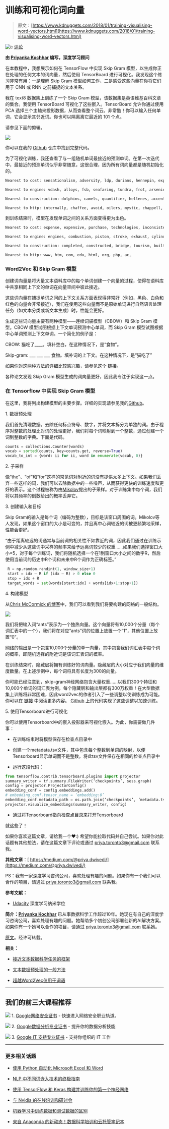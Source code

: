 # 训练和可视化词向量

> 原文：[https://www.kdnuggets.com/2018/01/training-visualising-word-vectors.html](https://www.kdnuggets.com/2018/01/training-visualising-word-vectors.html)

![c](../Images/3d9c022da2d331bb56691a9617b91b90.png) [评论](#comments)

**由 [Priyanka Kochhar](https://github.com/priya-dwivedi) 编写，深度学习顾问**

在本教程中，我想展示如何在 TensorFlow 中实现 Skip Gram 模型，以生成你正在处理的任何文本的词向量，然后使用 TensorBoard 进行可视化。我发现这个练习非常有用：一是理解 Skip Gram 模型如何工作，二是感受这些向量在你将它们用于 CNN 或 RNN 之前捕捉的文本关系。

我在 text8 数据集上训练了一个 Skip Gram 模型，该数据集是英语维基百科文章的集合。我使用 TensorBoard 可视化了这些嵌入。TensorBoard 允许你通过使用 PCA 选择三个主轴来投影数据，从而查看整个词云。非常酷！你可以输入任何单词，它会显示其邻近词。你也可以隔离离它最近的 101 个点。

请参见下面的剪辑。

![](../Images/95e7808cb6d9ccfb709d13388288fc97.png)

你可以在我的 [Github](https://github.com/priya-dwivedi/Deep-Learning/blob/master/word2vec_skipgram/Skip-Grams-Solution.ipynb) 仓库中找到完整代码。

为了可视化训练，我还查看了与一组随机单词最接近的预测单词。在第一次迭代中，最接近的预测单词似乎非常随意，这很合理，因为所有词向量都是随机初始化的。

```py
Nearest to cost: sensationalism, adversity, ldp, durians, hennepin, expound, skylark, wolfowitz,

Nearest to engine: vdash, alloys, fsb, seafaring, tundra, frot, arsenic, invalidate,

Nearest to construction: dolphins, camels, quantifier, hellenes, accents, contemporary, colm, cyprian,

Nearest to http: internally, chaffee, avoid, oilers, mystic, chappell, vascones, cruciger,
```

到训练结束时，模型在发现单词之间的关系方面变得更为出色。

```py
Nearest to cost: expense, expensive, purchase, technologies, inconsistent, part, dollars, commercial,

Nearest to engine: engines, combustion, piston, stroke, exhaust, cylinder, jet, thrust,

Nearest to construction: completed, constructed, bridge, tourism, built, materials, building, designed,

Nearest to http: www, htm, com, edu, html, org, php, ac,
```

### Word2Vec 和 Skip Gram 模型

创建词向量是将大量文本语料库中的每个单词创建一个向量的过程，使得在语料库中共享相同上下文的单词在向量空间中彼此接近。

这些词向量在捕捉单词之间的上下文关系方面表现得非常好（例如，黑色、白色和红色的向量会非常接近），我们在使用这些向量而不是原始单词进行自然语言处理任务（如文本分类或新文本生成）时，性能会更好。

生成这些词向量主要有两种模型——连续词袋模型（CBOW）和 Skip Gram 模型。CBOW 模型试图根据上下文单词预测中心单词，而 Skip Gram 模型试图根据中心单词预测上下文单词。一个简化的例子是：

CBOW: 猫吃了____。填补空白，在这种情况下，是“食物”。

Skip-gram: ___ ___ ___ 食物。填补词的上下文。在这种情况下，是“猫吃了”

如果你对这两种方法的详细比较感兴趣，请参见这个 [链接](https://iksinc.wordpress.com/tag/continuous-bag-of-words-cbow/)。

各种论文发现 Skip Gram 模型生成的词向量更好，因此我专注于实现这一点。

### 在 Tensorflow 中实现 Skip Gram 模型

在这里，我将列出构建模型的主要步骤。详细的实现请参见我的[Github](https://github.com/priya-dwivedi/Deep-Learning/blob/master/word2vec_skipgram/Skip-Grams-Solution.ipynb)。

1\. 数据预处理

我们首先清理数据。去除任何标点符号、数字，并将文本拆分为单独的词。由于程序对整数的处理比对词的处理更好，我们将每个词映射到一个整数，通过创建一个词到整数的字典。下面是代码。

```py
counts = collections.Counter(words)
vocab = sorted(counts, key=counts.get, reverse=True)
vocab_to_int = {word: ii for ii, word in enumerate(vocab, 0)}
```

2\. 子采样

像“the”、“of”和“for”这样的常见词对附近的词没有提供太多上下文。如果我们丢弃一些这样的词，我们可以去除数据中的一些噪声，从而获得更快的训练速度和更好的表示。这个过程被称为由[Mikolov](https://arxiv.org/pdf/1301.3781.pdf)提出的子采样。对于训练集中每个词，我们将以其频率的倒数给出的概率丢弃它。

3\. 创建输入和目标

Skip Gram的输入是每个词（编码为整数），目标是该窗口周围的词。Mikolov等人发现，如果这个窗口的大小是可变的，并且离中心词较近的词被更频繁地采样，性能会更好。

“由于距离较远的词通常与当前词的相关性不如靠近的词，因此我们通过在训练示例中减少从这些词中采样的频率来给予远离词较少的权重……如果我们选择窗口大小=5，对于每个训练词，我们将随机选择一个在1到窗口大小之间的数字R，然后使用当前词的历史中R个词和未来中R个词作为正确标签。”

```py
 R = np.random.randint(1, window_size+1)
 start = idx — R if (idx — R) > 0 else 0
 stop = idx + R
 target_words = set(words[start:idx] + words[idx+1:stop+1])
```

4\. 构建模型

从[Chris McCormick 的博客](http://mccormickml.com/2016/04/19/word2vec-tutorial-the-skip-gram-model/)中，我们可以看到我们将要构建的网络的一般结构。

![](../Images/968c128d8ca16ad61a212372dd92165f.png)

我们将把输入词“ants”表示为一个独热向量。这个向量将有10,000个分量（每个词汇表中的一个），我们将在对应“ants”词的位置上放置一个“1”，其他位置上放置“0”。

网络的输出是一个包含10,000个分量的单一向量，其中包含我们词汇表中每个词的概率，即随机选择的附近词是该词汇表词的概率。

在训练结束时，隐藏层将拥有训练好的词向量。隐藏层的大小对应于我们向量的维度数量。在上述示例中，每个词将具有长度为300的向量。

你可能已经注意到，skip-gram神经网络包含大量权重……以我们300个特征和10,000个单词的词汇表为例，每个隐藏层和输出层都有300万权重！在大型数据集上训练将非常困难，因此word2vec的作者引入了一些调整以使训练成为可能。你可以在 [链接](http://mccormickml.com/2017/01/11/word2vec-tutorial-part-2-negative-sampling/) 中阅读更多内容。 [Github](https://github.com/priya-dwivedi/Deep-Learning/blob/master/word2vec_skipgram/Skip-Grams-Solution.ipynb) 上的代码实现了这些调整以加速训练。

5\. 使用Tensorboard进行可视化

你可以使用Tensorboard中的嵌入投影器来可视化嵌入。为此，你需要做几件事：

+   在训练结束时将模型保存在检查点目录中

+   创建一个metadata.tsv文件，其中包含每个整数到单词的映射，以便Tensorboard显示单词而不是整数。将此tsv文件保存在相同的检查点目录中

+   运行这段代码：

```py
from tensorflow.contrib.tensorboard.plugins import projector
summary_writer = tf.summary.FileWriter(‘checkpoints’, sess.graph)
config = projector.ProjectorConfig()
embedding_conf = config.embeddings.add()
# embedding_conf.tensor_name = ‘embedding:0’
embedding_conf.metadata_path = os.path.join(‘checkpoints’, ‘metadata.tsv’)
projector.visualize_embeddings(summary_writer, config)
```

+   通过将Tensorboard指向检查点目录来打开Tensorboard

就这些了！

如果你喜欢这篇文章，请给我一个❤️:) 希望你能拉取代码并自己尝试。如果你对此话题有其他想法，请在这篇文章下评论或通过 [priya.toronto3@gmail.com](mailto:priya.toronto3@gmail.com) 联系我。

**其他文章**：[ https://medium.com/@priya.dwivedi/](https://medium.com/@priya.dwivedi/)

PS：我有一家深度学习咨询公司，喜欢处理有趣的问题。如果你有一个我们可以合作的项目，请通过 [priya.toronto3@gmail.com](mailto:priya.toronto3@gmail.com) 联系我。

**参考文献：**

+   [Udacity](https://www.udacity.com/) 深度学习纳米学位

**简介：[Priyanka Kochhar](https://github.com/priya-dwivedi)** 已从事数据科学工作超过10年。她现在有自己的深度学习咨询公司，喜欢处理有趣的问题。她帮助多个初创公司部署创新的AI解决方案。如果你有一个她可以合作的项目，请通过 [priya.toronto3@gmail.com](mailto:priya.toronto3@gmail.com) 联系她。

[原文](https://towardsdatascience.com/training-and-visualising-word-vectors-2f946c6430f8)。经许可转载。

**相关：**

+   [接近文本数据科学任务的框架](/2017/11/framework-approaching-textual-data-tasks.html)

+   [文本数据预处理的一般方法](/2017/12/general-approach-preprocessing-text-data.html)

+   [超越Word2Vec仅用于词语](/2018/01/beyond-word2vec-for-words.html)

* * *

## 我们的前三大课程推荐

![](../Images/0244c01ba9267c002ef39d4907e0b8fb.png) 1\. [Google网络安全证书](https://www.kdnuggets.com/google-cybersecurity) - 快速进入网络安全职业轨道。

![](../Images/e225c49c3c91745821c8c0368bf04711.png) 2\. [Google数据分析专业证书](https://www.kdnuggets.com/google-data-analytics) - 提升你的数据分析技能

![](../Images/0244c01ba9267c002ef39d4907e0b8fb.png) 3\. [Google IT 支持专业证书](https://www.kdnuggets.com/google-itsupport) - 支持你组织的 IT 工作

* * *

### 更多相关话题

+   [使用 Python 自动化 Microsoft Excel 和 Word](https://www.kdnuggets.com/2021/08/automate-microsoft-excel-word-python.html)

+   [NLP 中不同词嵌入技术的终极指南](https://www.kdnuggets.com/2021/11/guide-word-embedding-techniques-nlp.html)

+   [使用 TensorFlow 和 Keras 构建并训练你的第一个神经网络](https://www.kdnuggets.com/2023/05/building-training-first-neural-network-tensorflow-keras.html)

+   [与 Nvidia 的在线培训和研讨会](https://www.kdnuggets.com/2022/07/online-training-workshops-nvidia.html)

+   [机器学习中训练数据和测试数据的区别](https://www.kdnuggets.com/2022/08/difference-training-testing-data-machine-learning.html)

+   [来自 Anaconda 的新动态！数据科学培训和云托管笔记本](https://www.kdnuggets.com/2022/11/anaconda-new-anaconda-data-science-training-cloud-hosted-notebooks.html)
